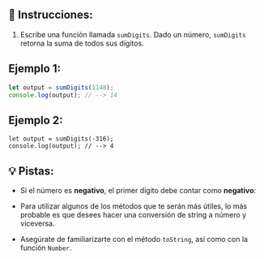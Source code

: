 ## 📝 Instrucciones:

1. Escribe una función llamada `sumDigits`. Dado un número, `sumDigits` retorna la suma de todos sus dígitos.

## Ejemplo 1:

```js
let output = sumDigits(1148);
console.log(output); // --> 14
```

## Ejemplo 2:

```Js
let output = sumDigits(-316);
console.log(output); // --> 4
```

## 💡 Pistas:

+ Si el número es **negativo**, el primer dígito debe contar como **negativo**:

+ Para utilizar algunos de los métodos que te serán más útiles, lo más probable es que desees hacer una conversión de string a número y viceversa.

+ Asegúrate de familiarizarte con el método `toString`, así como con la función `Number`.
